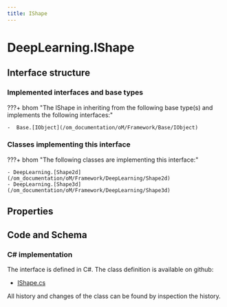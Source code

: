 ```yaml
---
title: IShape
---
```


# DeepLearning.IShape



## Interface structure

### Implemented interfaces and base types

???+ bhom "The IShape in inheriting from the following base type(s) and implements the following interfaces:"

    -  Base.[IObject](/om_documentation/oM/Framework/Base/IObject)


### Classes implementing this interface

???+ bhom "The following classes are implementing this interface:"

    - DeepLearning.[Shape2d](/om_documentation/oM/Framework/DeepLearning/Shape2d)
    - DeepLearning.[Shape3d](/om_documentation/oM/Framework/DeepLearning/Shape3d)


## Properties

## Code and Schema

### C# implementation

The interface is defined in C#. The class definition is available on github:

- [IShape.cs](https://github.com/BHoM/BHoM/blob/develop/DeepLearning_oM/IShape.cs)

All history and changes of the class can be found by inspection the history.
